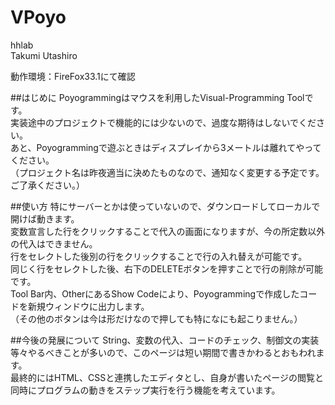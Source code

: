 VPoyo
=====

hhlab  
Takumi Utashiro

動作環境：FireFox33.1にて確認

##はじめに
Poyogrammingはマウスを利用したVisual-Programming Toolです。  
実装途中のプロジェクトで機能的には少ないので、過度な期待はしないでください。  
あと、Poyogrammingで遊ぶときはディスプレイから3メートルは離れてやってください。  
（プロジェクト名は昨夜適当に決めたものなので、通知なく変更する予定です。ご了承ください。）

##使い方
特にサーバーとかは使っていないので、ダウンロードしてローカルで開けば動きます。  
変数宣言した行をクリックすることで代入の画面になりますが、今の所定数以外の代入はできません。  
行をセレクトした後別の行をクリックすることで行の入れ替えが可能です。  
同じく行をセレクトした後、右下のDELETEボタンを押すことで行の削除が可能です。  
Tool Bar内、OtherにあるShow Codeにより、Poyogrammingで作成したコードを新規ウィンドウに出力します。  
（その他のボタンは今は形だけなので押しても特になにも起こりません。）

##今後の発展について
String、変数の代入、コードのチェック、制御文の実装等々やるべきことが多いので、このページは短い期間で書きかわるとおもわれます。  
最終的にはHTML、CSSと連携したエディタとし、自身が書いたページの閲覧と同時にプログラムの動きをステップ実行を行う機能を考えています。

